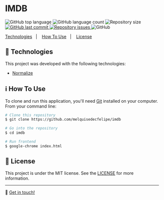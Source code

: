 <h1>IMDB</h1>

<p>
  <img alt="GitHub top language" src="https://img.shields.io/github/languages/top/melquisedecfelipe/imdb.svg">

  <img alt="GitHub language count" src="https://img.shields.io/github/languages/count/melquisedecfelipe/imdb.svg">

  <img alt="Repository size" src="https://img.shields.io/github/repo-size/melquisedecfelipe/imdb.svg">

  <a href="https://github.com/melquisedecfelipe/imdb/commits/master">
    <img alt="GitHub last commit" src="https://img.shields.io/github/last-commit/melquisedecfelipe/imdb.svg">
  </a>

  <a href="https://github.com/melquisedecfelipe/imdb/issues">
    <img alt="Repository issues" src="https://img.shields.io/github/issues/melquisedecfelipe/imdb.svg">
  </a>

  <img alt="GitHub" src="https://img.shields.io/github/license/melquisedecfelipe/imdb.svg">
</p>

<p>
  <a href="#rocket-technologies">Technologies</a>&nbsp;&nbsp;&nbsp;|&nbsp;&nbsp;&nbsp;
  <a href="#information_source-how-to-use">How To Use</a>&nbsp;&nbsp;&nbsp;|&nbsp;&nbsp;&nbsp;
  <a href="#memo-license">License</a>
</p>

## :rocket: Technologies

This project was developed with the following technologies:

- [Normalize](https://necolas.github.io/normalize.css/)

## :information_source: How To Use

To clone and run this application, you'll need [Git](https://git-scm.com) installed on your computer. From your command line:

```bash
# Clone this repository
$ git clone https://github.com/melquisedecfelipe/imdb

# Go into the repository
$ cd imdb

# Run frontend
$ google-chrome index.html
```

## :memo: License

This project is under the MIT license. See the [LICENSE](https://github.com/melquisedecfelipe/imdb/blob/master/LICENSE) for more information.

---

:wave: [Get in touch!](https://www.linkedin.com/in/melquisedecfelipe/)
